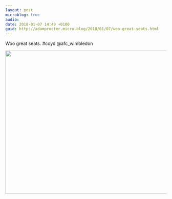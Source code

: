 ```yaml
---
layout: post
microblog: true
audio: 
date: 2018-01-07 14:49 +0100
guid: http://adamprocter.micro.blog/2018/01/07/woo-great-seats.html
---
```

Woo great seats. #coyd @afc_wimbledon

<img src="http://discursive.adamprocter.co.uk/uploads/2018/79e2752c43.jpg" width="600" height="449" />
